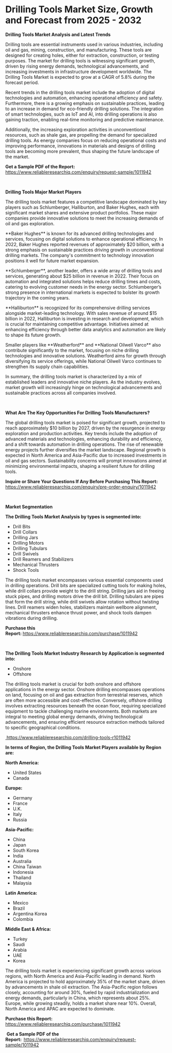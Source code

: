 <p><h1>Drilling Tools Market Size, Growth and Forecast from 2025 - 2032</h1></p><p><strong>Drilling Tools Market Analysis and Latest Trends</strong></p>
<p><p>Drilling tools are essential instruments used in various industries, including oil and gas, mining, construction, and manufacturing. These tools are designed for creating holes, either for extraction, construction, or testing purposes. The market for drilling tools is witnessing significant growth, driven by rising energy demands, technological advancements, and increasing investments in infrastructure development worldwide. The Drilling Tools Market is expected to grow at a CAGR of 5.8% during the forecast period.</p><p>Recent trends in the drilling tools market include the adoption of digital technologies and automation, enhancing operational efficiency and safety. Furthermore, there is a growing emphasis on sustainable practices, leading to an increase in demand for eco-friendly drilling solutions. The integration of smart technologies, such as IoT and AI, into drilling operations is also gaining traction, enabling real-time monitoring and predictive maintenance.</p><p>Additionally, the increasing exploration activities in unconventional resources, such as shale gas, are propelling the demand for specialized drilling tools. As energy companies focus on reducing operational costs and improving performance, innovations in materials and designs of drilling tools are becoming more prevalent, thus shaping the future landscape of the market.</p></p>
<p><strong>Get a Sample PDF of the Report:&nbsp;</strong> <a href="https://www.reliableresearchiq.com/enquiry/request-sample/1011942?utm_campaign=3095&utm_medium=2&utm_source=Github&utm_content=ia&utm_term=17042025&utm_id=drilling-tools">https://www.reliableresearchiq.com/enquiry/request-sample/1011942</a></p>
<p>&nbsp;</p>
<p><strong>Drilling Tools Major Market Players</strong></p>
<p><p>The drilling tools market features a competitive landscape dominated by key players such as Schlumberger, Halliburton, and Baker Hughes, each with significant market shares and extensive product portfolios. These major companies provide innovative solutions to meet the increasing demands of oil and gas exploration.</p><p>**Baker Hughes** is known for its advanced drilling technologies and services, focusing on digital solutions to enhance operational efficiency. In 2022, Baker Hughes reported revenues of approximately $20 billion, with a strong emphasis on sustainable practices driving growth in unconventional drilling markets. The company's commitment to technology innovation positions it well for future market expansion.</p><p>**Schlumberger**, another leader, offers a wide array of drilling tools and services, generating about $25 billion in revenue in 2022. Their focus on automation and integrated solutions helps reduce drilling times and costs, catering to evolving customer needs in the energy sector. Schlumberger’s strong presence in international markets is expected to bolster its growth trajectory in the coming years.</p><p>**Halliburton** is recognized for its comprehensive drilling services alongside market-leading technology. With sales revenue of around $15 billion in 2022, Halliburton is investing in research and development, which is crucial for maintaining competitive advantage. Initiatives aimed at enhancing efficiency through better data analytics and automation are likely to shape its future growth.</p><p>Smaller players like **Weatherford** and **National Oilwell Varco** also contribute significantly to the market, focusing on niche drilling technologies and innovative solutions. Weatherford aims for growth through diversifying its service offerings, while National Oilwell Varco continues to strengthen its supply chain capabilities.</p><p>In summary, the drilling tools market is characterized by a mix of established leaders and innovative niche players. As the industry evolves, market growth will increasingly hinge on technological advancements and sustainable practices across all companies involved.</p></p>
<p>&nbsp;</p>
<p><strong>What Are The Key Opportunities For Drilling Tools Manufacturers?</strong></p>
<p><p>The global drilling tools market is poised for significant growth, projected to reach approximately $10 billion by 2027, driven by the resurgence in energy exploration and production activities. Key trends include the adoption of advanced materials and technologies, enhancing durability and efficiency, and a shift towards automation in drilling operations. The rise of renewable energy projects further diversifies the market landscape. Regional growth is expected in North America and Asia-Pacific due to increased investments in oil and gas sectors. Sustainability concerns will prompt innovations aimed at minimizing environmental impacts, shaping a resilient future for drilling tools.</p></p>
<p><strong>Inquire or Share Your Questions If Any Before Purchasing This Report:</strong> <a href="https://www.reliableresearchiq.com/enquiry/pre-order-enquiry/1011942?utm_campaign=3095&utm_medium=2&utm_source=Github&utm_content=ia&utm_term=17042025&utm_id=drilling-tools">https://www.reliableresearchiq.com/enquiry/pre-order-enquiry/1011942</a></p>
<p>&nbsp;</p>
<p><strong>Market Segmentation</strong></p>
<p><strong>The Drilling Tools Market Analysis by types is segmented into:</strong></p>
<p><ul><li>Drill Bits</li><li>Drill Collars</li><li>Drilling Jars</li><li>Drilling Motors</li><li>Drilling Tubulars</li><li>Drill Swivels</li><li>Drill Reamers and Stabilizers</li><li>Mechanical Thrusters</li><li>Shock Tools</li></ul></p>
<p><p>The drilling tools market encompasses various essential components used in drilling operations. Drill bits are specialized cutting tools for making holes, while drill collars provide weight to the drill string. Drilling jars aid in freeing stuck pipes, and drilling motors drive the drill bit. Drilling tubulars are pipes that form the drill string, while drill swivels allow rotation without twisting lines. Drill reamers widen holes, stabilizers maintain wellbore alignment, mechanical thrusters enhance thrust power, and shock tools dampen vibrations during drilling.</p></p>
<p><strong>Purchase this Report:&nbsp;</strong><a href="https://www.reliableresearchiq.com/purchase/1011942?utm_campaign=3095&utm_medium=2&utm_source=Github&utm_content=ia&utm_term=17042025&utm_id=drilling-tools">https://www.reliableresearchiq.com/purchase/1011942</a></p>
<p>&nbsp;</p>
<p><strong>The Drilling Tools Market Industry Research by Application is segmented into:</strong></p>
<p><ul><li>Onshore</li><li>Offshore</li></ul></p>
<p><p>The drilling tools market is crucial for both onshore and offshore applications in the energy sector. Onshore drilling encompasses operations on land, focusing on oil and gas extraction from terrestrial reserves, which are often more accessible and cost-effective. Conversely, offshore drilling involves extracting resources beneath the ocean floor, requiring specialized equipment to tackle challenging marine environments. Both markets are integral to meeting global energy demands, driving technological advancements, and ensuring efficient resource extraction methods tailored to specific geographical conditions.</p></p>
<p><a href="https://www.reliableresearchiq.com/drilling-tools-r1011942?utm_campaign=3095&utm_medium=2&utm_source=Github&utm_content=ia&utm_term=17042025&utm_id=drilling-tools">&nbsp;https://www.reliableresearchiq.com/drilling-tools-r1011942</a></p>
<p><strong>In terms of Region, the Drilling Tools Market Players available by Region are:</strong></p>
<p>
    <p> <strong> North America: </strong>
        <ul>
            <li>United States</li>
            <li>Canada</li>
        </ul>
        </p> 
    <p> <strong> Europe: </strong>
        <ul>
            <li>Germany</li>
            <li>France</li>
            <li>U.K.</li>
            <li>Italy</li>
            <li>Russia</li>
        </ul>
        </p> 
    <p> <strong> Asia-Pacific: </strong>
        <ul>
            <li>China</li>
            <li>Japan</li>
            <li>South Korea</li>
            <li>India</li>
            <li>Australia</li>
            <li>China Taiwan</li>
            <li>Indonesia</li>
            <li>Thailand</li>
            <li>Malaysia</li>
        </ul>
        </p> 
    <p> <strong> Latin America: </strong>
        <ul>
            <li>Mexico</li>
            <li>Brazil</li>
            <li>Argentina Korea</li>
            <li>Colombia</li>
        </ul>
        </p> 
    <p> <strong> Middle East & Africa: </strong>
        <ul>
            <li>Turkey</li>
            <li>Saudi</li>
            <li>Arabia</li>
            <li>UAE</li>
            <li>Korea</li>
        </ul>
    </p>
    </p>
<p><p>The drilling tools market is experiencing significant growth across various regions, with North America and Asia-Pacific leading in demand. North America is projected to hold approximately 35% of the market share, driven by advancements in shale oil extraction. The Asia-Pacific region follows closely, accounting for around 30%, fueled by rapid industrialization and energy demands, particularly in China, which represents about 25%. Europe, while growing steadily, holds a market share near 10%. Overall, North America and APAC are expected to dominate.</p></p>
<p><strong>Purchase this Report: </strong><a href="https://www.reliableresearchiq.com/purchase/1011942?utm_campaign=3095&utm_medium=2&utm_source=Github&utm_content=ia&utm_term=17042025&utm_id=drilling-tools">https://www.reliableresearchiq.com/purchase/1011942</a></p>
<p>&nbsp;<strong>Get a Sample PDF of the Report:&nbsp;&nbsp;</strong><a href="https://www.reliableresearchiq.com/enquiry/request-sample/1011942?utm_campaign=3095&utm_medium=2&utm_source=Github&utm_content=ia&utm_term=17042025&utm_id=drilling-tools">https://www.reliableresearchiq.com/enquiry/request-sample/1011942</a></p>
<p><strong></strong></p>
<p><p></p><p></p><p></p></p>